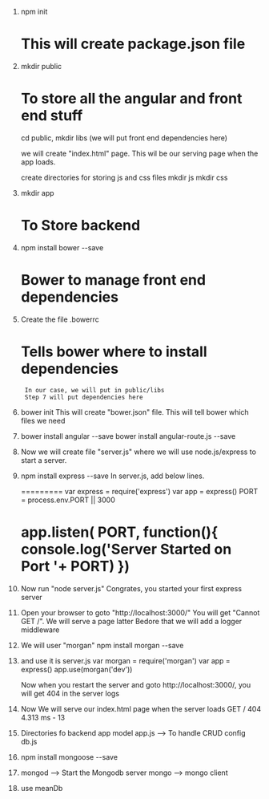 
1) npm init
	# This will create package.json file

2) mkdir public
	# To store all the angular and front end stuff
	cd public, mkdir libs (we will put front end dependencies here)

	we will create "index.html" page. This wil be our serving page when the app loads.

	create directories for storing js and css files
	mkdir js
	mkdir css

3) mkdir app
	# To Store backend

4) npm install bower --save
	# Bower to manage front end dependencies

5) Create the file .bowerrc
	# Tells bower where to install dependencies
		In our case, we will put in public/libs
		Step 7 will put dependencies here

6) bower init
	This will create "bower.json" file.
	This will tell bower which files we need

7) bower install angular --save
   bower install angular-route.js --save

8) Now we will create file "server.js"
	where we will use node.js/express to start a server.

9) npm install express --save
	In server.js, add below lines.

	=========
	var express = require('express')
	var app = express()
	PORT = process.env.PORT || 3000
	
	app.listen( PORT, function(){
		console.log('Server Started on Port '+ PORT)
	})
	=========

10) Now run "node server.js"
	Congrates, you started your first express server

11) Open your browser to goto "http://localhost:3000/"
	You will get "Cannot GET /". We will serve a page latter
	Bedore that we will add a logger middleware

12) We will user "morgan"
	npm install morgan --save

13) and use it is server.js
	var morgan = require('morgan')
	var app = express()
	app.use(morgan('dev'))

	Now when you restart the server and goto http://localhost:3000/,
	you will get 404 in the server logs

14) Now We will serve our index.html page when the server loads
	GET / 404 4.313 ms - 13

15) Directories fo backend
	app
		model
			app.js --> To handle CRUD
	config
		db.js

16) npm install mongoose --save

17) mongod --> Start the Mongodb server
	mongo --> mongo client

18) use meanDb